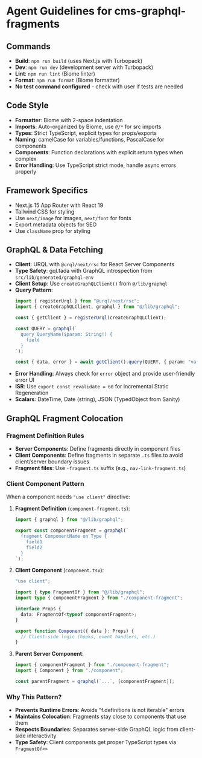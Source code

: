 # Agent Guidelines for cms-graphql-fragments

## Commands
- **Build**: `npm run build` (uses Next.js with Turbopack)
- **Dev**: `npm run dev` (development server with Turbopack)
- **Lint**: `npm run lint` (Biome linter)
- **Format**: `npm run format` (Biome formatter)
- **No test command configured** - check with user if tests are needed

## Code Style
- **Formatter**: Biome with 2-space indentation
- **Imports**: Auto-organized by Biome, use `@/*` for src imports
- **Types**: Strict TypeScript, explicit types for props/exports
- **Naming**: camelCase for variables/functions, PascalCase for components
- **Components**: Function declarations with explicit return types when complex
- **Error Handling**: Use TypeScript strict mode, handle async errors properly

## Framework Specifics
- Next.js 15 App Router with React 19
- Tailwind CSS for styling
- Use `next/image` for images, `next/font` for fonts
- Export metadata objects for SEO
- Use `className` prop for styling

## GraphQL & Data Fetching
- **Client**: URQL with `@urql/next/rsc` for React Server Components
- **Type Safety**: gql.tada with GraphQL introspection from `src/lib/generated/graphql-env`
- **Client Setup**: Use `createGraphQLClient()` from `@/lib/graphql`
- **Query Pattern**: 
  ```typescript
  import { registerUrql } from "@urql/next/rsc";
  import { createGraphQLClient, graphql } from "@/lib/graphql";
  
  const { getClient } = registerUrql(createGraphQLClient);
  
  const QUERY = graphql(`
    query QueryName($param: String!) {
      field
    }
  `);
  
  const { data, error } = await getClient().query(QUERY, { param: "value" });
  ```
- **Error Handling**: Always check for `error` object and provide user-friendly error UI
- **ISR**: Use `export const revalidate = 60` for Incremental Static Regeneration
- **Scalars**: DateTime, Date (string), JSON (TypedObject from Sanity)

## GraphQL Fragment Colocation

### Fragment Definition Rules
- **Server Components**: Define fragments directly in component files
- **Client Components**: Define fragments in separate `.ts` files to avoid client/server boundary issues
- **Fragment files**: Use `-fragment.ts` suffix (e.g., `nav-link-fragment.ts`)

### Client Component Pattern
When a component needs `"use client"` directive:

1. **Fragment Definition** (`component-fragment.ts`):
   ```typescript
   import { graphql } from "@/lib/graphql";
   
   export const componentFragment = graphql(`
     fragment ComponentName on Type {
       field1
       field2
     }
   `);
   ```

2. **Client Component** (`component.tsx`):
   ```typescript
   "use client";
   
   import { type FragmentOf } from "@/lib/graphql";
   import type { componentFragment } from "./component-fragment";
   
   interface Props {
     data: FragmentOf<typeof componentFragment>;
   }
   
   export function Component({ data }: Props) {
     // Client-side logic (hooks, event handlers, etc.)
   }
   ```

3. **Parent Server Component**:
   ```typescript
   import { componentFragment } from "./component-fragment";
   import { Component } from "./component";
   
   const parentFragment = graphql(`...`, [componentFragment]);
   ```

### Why This Pattern?
- **Prevents Runtime Errors**: Avoids "f.definitions is not iterable" errors
- **Maintains Colocation**: Fragments stay close to components that use them
- **Respects Boundaries**: Separates server-side GraphQL logic from client-side interactivity
- **Type Safety**: Client components get proper TypeScript types via `FragmentOf<>`